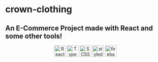 # crown-clothing
<h2>An E-Commerce Project made with React and some other tools!</h2>


<p align="center">
<a href="https://reactjs.org/" target="_blank" rel="noreferrer"><img src="https://raw.githubusercontent.com/danielcranney/readme-generator/main/public/icons/skills/react-colored.svg" width="36" height="36" alt="React" /></a> 
<a href="https://www.typescriptlang.org/" target="_blank" rel="noreferrer"><img src="https://www.svgrepo.com/show/303600/typescript-logo.svg" width="36" height="36" alt="TypeScript" /></a>
<a href="https://sass-lang.com/" target="_blank" rel="noreferrer"><img src="https://raw.githubusercontent.com/danielcranney/readme-generator/main/public/icons/skills/sass-colored.svg" width="36" height="36" alt="SCSS" /></a>
<a href="https://styled-components.com/" target="_blank" rel="noreferrer"><img src="https://miro.medium.com/max/318/1*7jRD5QhgARucFKvRHFxpOg.png" width="36" height="36" alt="styled-components" /></a>
<a href="https://firebase.google.com/" target="_blank" rel="noreferrer"><img src="https://raw.githubusercontent.com/danielcranney/readme-generator/main/public/icons/skills/firebase-colored.svg" width="36" height="36" alt="firebase" /></a>
